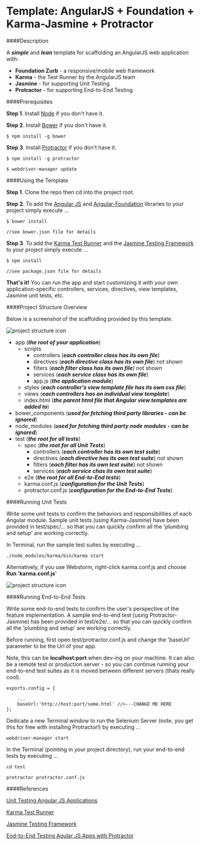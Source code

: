 Template: AngularJS + Foundation + Karma-Jasmine + Protractor
==============

####Description

A ___simple___ and ___lean___ template for scaffolding an AngularJS web application with:

* __Foundation Zurb__ - a responsive/mobile web framework
* __Karma__ - the Test Runner by the AngularJS team
* __Jasmine__ - for supporting Unit Testing
* __Protractor__ - for supporting End-to-End Testing

####Prerequisites

__Step 1__.  Install [Node](http://nodejs.org) if you don't have it.

__Step 2__.  Install [Bower](http://bower.io) if you don't have it.

	$ npm install -g bower

__Step 3__.  Install [Protractor](http://angular.github.io/protractor/#/) if you don't have it.
	
	$ npm install -g protractor
	
	$ webdriver-manager update
	
####Using the Template

__Step 1__. Clone the repo then cd into the project root.

__Step 2__. To add the [Angular JS](https://angularjs.org) and [Angular-Foundation](http://pineconellc.github.io/angular-foundation) libraries to your project simply execute ...

	$ bower install
	
	//see bower.json file for details

__Step 3__. To add the [Karma Test Runner](http://karma-runner.github.io/0.12/intro/installation.html) and the [Jasmine Testing Framework](http://jasmine.github.io) to  your project simply execute ...

	$ npm install

	//see package.json file for details
	
__That's it!__  You can run the app and start customizing it with your own application-specific controllers, services, directives, view templates, Jasmine unit tests, etc.

####Project Structure Overview

Below is a screenshot of the scaffolding provided by this template.  

![project structure icon](https://s3-us-west-1.amazonaws.com/app-static-assets/images/ang-found-karma-jasmine-protractor-structure.png)

* app (___the root of your application___)
	* scripts
		* controllers (___each controller class has its own file___)
		* directives (___each directive class has its own file___) not shown
		* filters (___each filter class has its own file___) not shown
		* services (___each service class has its own file___)
		* app.js (___the application module___)
	* styles (___each controller's view template file has its own css file___)
	* views (___each controllers has an individual view template___)
	* index.html (___the parent html file that Angular view templates are added to___)
* bower_components (___used for fetching third party libraries - can be ignored___)
* node_modules (___used for fetching third party node modules - can be ignored___)
* test (___the root for all tests___)
	* spec (___the root for all Unit Tests___)
		* controllers (___each controller has its own test suite___)
		* directives (___each directive has its own test suite___) not shown
		* filters (___each filter has its own test suite___) not shown
		* services (___each service chas its own test suite___)
	* e2e (___the root for all End-to-End tests___)
	* karma.conf.js (___configuration for the Unit Tests___)
	* protractor.conf.js (___configuration for the End-to-End Tests___)
	
####Running Unit Tests
    
Write some unit tests to confirm the behaviors and responsibilities of each Angular module.  Sample unit tests (using Karma-Jasmine) have been provided in test/spec/... so that you can quickly confirm all the 'plumbing and setup' are working correctly. 

In Terminal, run the sample test suites by executing ...

	./node_modules/karma/bin/karma start

Alternatively, if you use Webstorm, right-click karma.conf.js and choose __Run 'karma.conf.js__'

![project structure icon](https://s3-us-west-1.amazonaws.com/app-static-assets/images/ang_found_karma_jasmine_tests.png)

####Running End-to-End Tests

Write some end-to-end tests to confirm the user's perspective of the feature implementation. A sample end-to-end test (using Protractor-Jasmine) has been provided in test/e2e/... so that you can quickly confirm all the 'plumbing and setup' are working correctly.

Before running, first open test/protractor.conf.js and change the 'baseUrl' parameter to be the Url of your app.  

Note, this can be __localhost:port__ when dev-ing on your machine.  It can also be a remote test or production server - so you can continue running your end-to-end test suites as it is moved between different servers (thats really cool).

````
exports.config = {

    ...
    baseUrl:'http://host:port/some.html' //<---CHANGE ME HERE
};
````

Dedicate a new Terminal window to run the Selenium Server (note, you get this for free with installing Protractor!) by executing ...

	webdriver-manager start
	
In the Terminal (pointing in your project directory), run your end-to-end tests by executing ...

	cd test
	
	protractor protractor.conf.js



####References

[Unit Testing Angular JS Applications](https://docs.angularjs.org/guide/unit-testing)

[Karma Test Runner](http://karma-runner.github.io/0.12/intro/installation.html)

[Jasmine Testing Framework](http://jasmine.github.io/)

[End-to-End Testing Agular JS Apps with Protractor](http://angular.github.io/protractor)
